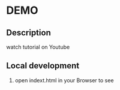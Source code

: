 # DEMO

## Description

watch tutorial on Youtube

## Local development

1. open indext.html in your Browser to see
